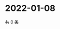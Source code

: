 # 2022-01-08

共 0 条

<!-- BEGIN WEIBO -->
<!-- 最后更新时间 Sat Jan 08 2022 00:01:23 GMT+0800 (China Standard Time) -->

<!-- END WEIBO -->
